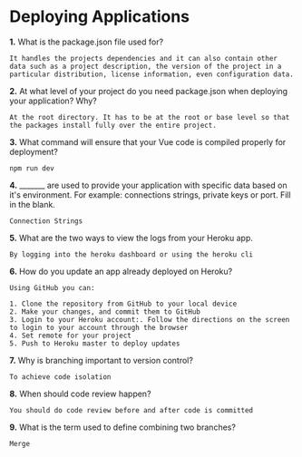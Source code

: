 # Deploying Applications

**1.** What is the package.json file used for?
<!-- enter you answer in the space below -->
```
It handles the projects dependencies and it can also contain other data such as a project description, the version of the project in a particular distribution, license information, even configuration data.
``` 
**2.** At what level of your project do you need package.json when deploying your application? Why?
<!-- enter you answer in the space below -->
```
At the root directory. It has to be at the root or base level so that the packages install fully over the entire project.
```
**3.** What command will ensure that your Vue code is compiled properly for deployment?
<!-- enter you answer in the space below -->
```
npm run dev
```
**4.** _______ are used to provide your application with specific data based on it's environment. For example: connections strings, private keys or port. Fill in the blank.
<!-- enter you answer in the space below -->
```
Connection Strings
```
**5.** What are the two ways to view the logs from your Heroku app.
<!-- enter you answer in the space below -->
```
By logging into the heroku dashboard or using the heroku cli
```
**6.** How do you update an app already deployed on Heroku?
<!-- enter you answer in the space below -->
```
Using GitHub you can:

1. Clone the repository from GitHub to your local device
2. Make your changes, and commit them to GitHub
3. Login to your Heroku account:. Follow the directions on the screen to login to your account through the browser
4. Set remote for your project
5. Push to Heroku master to deploy updates
```
**7.** Why is branching important to version control?
<!-- enter you answer in the space below -->
```
To achieve code isolation
```
**8.** When should code review happen?
<!-- enter you answer in the space below -->
```
You should do code review before and after code is committed
```
**9.** What is the term used to define combining two branches?
<!-- enter you answer in the space below -->
```
Merge
```